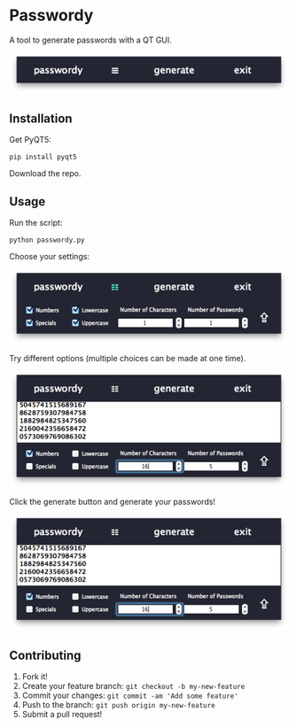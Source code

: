 # Passwordy

A tool to generate passwords with a QT GUI.

![](https://github.com/BryceFury/passwordy/blob/master/assets/screenshots/passwordy_top_screenshot.png)

## Installation

Get PyQT5:

    pip install pyqt5

Download the repo.

## Usage

Run the script:

    python passwordy.py


Choose your settings:

![](https://github.com/BryceFury/passwordy/blob/master/assets/screenshots/passwordy_menu_screenshot.png)

Try different options (multiple choices can be made at one time).

![](https://github.com/BryceFury/passwordy/blob/master/assets/screenshots/passwordy_settings_screenshot.png)

Click the generate button and generate your passwords!

![](https://github.com/BryceFury/passwordy/blob/master/assets/screenshots/passwordy_settings_screenshot.png)

## Contributing
1. Fork it!
2. Create your feature branch: `git checkout -b my-new-feature`
3. Commit your changes: `git commit -am 'Add some feature'`
4. Push to the branch: `git push origin my-new-feature`
5. Submit a pull request!


